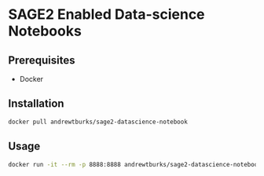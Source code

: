 # SAGE2 Enabled Data-science Notebooks

## Prerequisites
* Docker

## Installation
```bash
docker pull andrewtburks/sage2-datascience-notebook
```

## Usage
```bash
docker run -it --rm -p 8888:8888 andrewtburks/sage2-datascience-notebook start.sh jupyter lab
```